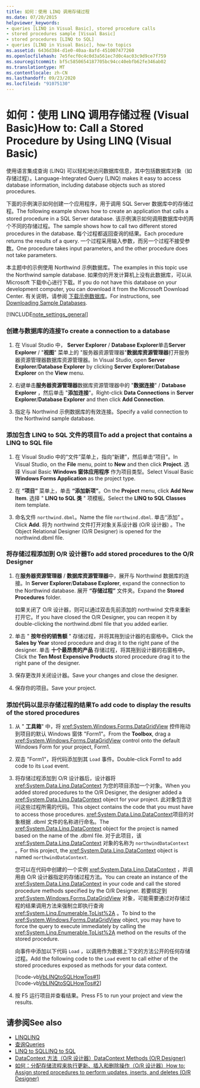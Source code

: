 ```yaml
---
title: 如何：使用 LINQ 调用存储过程
ms.date: 07/20/2015
helpviewer_keywords:
- queries [LINQ in Visual Basic], stored procedure calls
- stored procedures sample [Visual Basic]
- stored procedures [LINQ to SQL]
- queries [LINQ in Visual Basic], how-to topics
ms.assetid: 6436d384-d1e0-40aa-8afd-451007477260
ms.openlocfilehash: 7e5fecf0c4c0d3a561ec7d0c4ac03c9d9ce7f759
ms.sourcegitcommit: bf5c5850654187705bc94cc40ebfb62fe346ab02
ms.translationtype: MT
ms.contentlocale: zh-CN
ms.lasthandoff: 09/23/2020
ms.locfileid: "91075130"
---
```

# <a name="how-to-call-a-stored-procedure-by-using-linq-visual-basic"></a><span data-ttu-id="96bfd-102">如何：使用 LINQ 调用存储过程 (Visual Basic)</span><span class="sxs-lookup"><span data-stu-id="96bfd-102">How to: Call a Stored Procedure by Using LINQ (Visual Basic)</span></span>

<span data-ttu-id="96bfd-103">使用语言集成查询 (LINQ) 可以轻松地访问数据库信息，其中包括数据库对象（如存储过程）。</span><span class="sxs-lookup"><span data-stu-id="96bfd-103">Language-Integrated Query (LINQ) makes it easy to access database information, including database objects such as stored procedures.</span></span>  
  
 <span data-ttu-id="96bfd-104">下面的示例演示如何创建一个应用程序，用于调用 SQL Server 数据库中的存储过程。</span><span class="sxs-lookup"><span data-stu-id="96bfd-104">The following example shows how to create an application that calls a stored procedure in a SQL Server database.</span></span> <span data-ttu-id="96bfd-105">该示例演示如何调用数据库中的两个不同的存储过程。</span><span class="sxs-lookup"><span data-stu-id="96bfd-105">The sample shows how to call two different stored procedures in the database.</span></span> <span data-ttu-id="96bfd-106">每个过程都返回查询的结果。</span><span class="sxs-lookup"><span data-stu-id="96bfd-106">Each procedure returns the results of a query.</span></span> <span data-ttu-id="96bfd-107">一个过程采用输入参数，而另一个过程不接受参数。</span><span class="sxs-lookup"><span data-stu-id="96bfd-107">One procedure takes input parameters, and the other procedure does not take parameters.</span></span>  
  
 <span data-ttu-id="96bfd-108">本主题中的示例使用 Northwind 示例数据库。</span><span class="sxs-lookup"><span data-stu-id="96bfd-108">The examples in this topic use the Northwind sample database.</span></span> <span data-ttu-id="96bfd-109">如果你的开发计算机上没有此数据库，可以从 Microsoft 下载中心进行下载。</span><span class="sxs-lookup"><span data-stu-id="96bfd-109">If you do not have this database on your development computer, you can download it from the Microsoft Download Center.</span></span> <span data-ttu-id="96bfd-110">有关说明，请参阅 [下载示例数据库](../../../../framework/data/adonet/sql/linq/downloading-sample-databases.md)。</span><span class="sxs-lookup"><span data-stu-id="96bfd-110">For instructions, see [Downloading Sample Databases](../../../../framework/data/adonet/sql/linq/downloading-sample-databases.md).</span></span>  
  
[!INCLUDE[note_settings_general](~/includes/note-settings-general-md.md)]  
  
### <a name="to-create-a-connection-to-a-database"></a><span data-ttu-id="96bfd-111">创建与数据库的连接</span><span class="sxs-lookup"><span data-stu-id="96bfd-111">To create a connection to a database</span></span>  
  
1. <span data-ttu-id="96bfd-112">在 Visual Studio 中， **Server Explorer** / **Database Explorer**单击**Server Explorer** / "**视图**" 菜单上的 "服务器资源管理器"**数据库资源管理器**打开服务器资源管理器数据库资源管理器。</span><span class="sxs-lookup"><span data-stu-id="96bfd-112">In Visual Studio, open **Server Explorer**/**Database Explorer** by clicking **Server Explorer**/**Database Explorer** on the **View** menu.</span></span>  
  
2. <span data-ttu-id="96bfd-113">右键单击**服务器资源管理器**数据库资源管理器中的 "**数据连接**" / **Database Explorer** ，然后单击 "**添加连接**"。</span><span class="sxs-lookup"><span data-stu-id="96bfd-113">Right-click **Data Connections** in **Server Explorer**/**Database Explorer** and then click **Add Connection**.</span></span>  
  
3. <span data-ttu-id="96bfd-114">指定与 Northwind 示例数据库的有效连接。</span><span class="sxs-lookup"><span data-stu-id="96bfd-114">Specify a valid connection to the Northwind sample database.</span></span>  
  
### <a name="to-add-a-project-that-contains-a-linq-to-sql-file"></a><span data-ttu-id="96bfd-115">添加包含 LINQ to SQL 文件的项目</span><span class="sxs-lookup"><span data-stu-id="96bfd-115">To add a project that contains a LINQ to SQL file</span></span>  
  
1. <span data-ttu-id="96bfd-116">在 Visual Studio 中的“文件”菜单上，指向“新建”，然后单击“项目”。</span><span class="sxs-lookup"><span data-stu-id="96bfd-116">In Visual Studio, on the **File** menu, point to **New** and then click **Project**.</span></span> <span data-ttu-id="96bfd-117">选择 Visual Basic **Windows 窗体应用程序** 作为项目类型。</span><span class="sxs-lookup"><span data-stu-id="96bfd-117">Select Visual Basic **Windows Forms Application** as the project type.</span></span>  
  
2. <span data-ttu-id="96bfd-118">在 **“项目”** 菜单上，单击 **“添加新项”**。</span><span class="sxs-lookup"><span data-stu-id="96bfd-118">On the **Project** menu, click **Add New Item**.</span></span> <span data-ttu-id="96bfd-119">选择 " **LINQ to SQL 类** " 项模板。</span><span class="sxs-lookup"><span data-stu-id="96bfd-119">Select the **LINQ to SQL Classes** item template.</span></span>  
  
3. <span data-ttu-id="96bfd-120">命名文件 `northwind.dbml`。</span><span class="sxs-lookup"><span data-stu-id="96bfd-120">Name the file `northwind.dbml`.</span></span> <span data-ttu-id="96bfd-121">单击“添加”  。</span><span class="sxs-lookup"><span data-stu-id="96bfd-121">Click **Add**.</span></span> <span data-ttu-id="96bfd-122">将为 northwind 文件打开对象关系设计器 (O/R 设计器) 。</span><span class="sxs-lookup"><span data-stu-id="96bfd-122">The Object Relational Designer (O/R Designer) is opened for the northwind.dbml file.</span></span>  
  
### <a name="to-add-stored-procedures-to-the-or-designer"></a><span data-ttu-id="96bfd-123">将存储过程添加到 O/R 设计器</span><span class="sxs-lookup"><span data-stu-id="96bfd-123">To add stored procedures to the O/R Designer</span></span>  
  
1. <span data-ttu-id="96bfd-124">在**服务器资源管理器** / **数据库资源管理器**中，展开与 Northwind 数据库的连接。</span><span class="sxs-lookup"><span data-stu-id="96bfd-124">In **Server Explorer**/**Database Explorer**, expand the connection to the Northwind database.</span></span> <span data-ttu-id="96bfd-125">展开 **“存储过程”** 文件夹。</span><span class="sxs-lookup"><span data-stu-id="96bfd-125">Expand the **Stored Procedures** folder.</span></span>  
  
     <span data-ttu-id="96bfd-126">如果关闭了 O/R 设计器，则可以通过双击先前添加的 northwind 文件来重新打开它。</span><span class="sxs-lookup"><span data-stu-id="96bfd-126">If you have closed the O/R Designer, you can reopen it by double-clicking the northwind.dbml file that you added earlier.</span></span>  
  
2. <span data-ttu-id="96bfd-127">单击 " **按年份的销售额** " 存储过程，并将其拖到设计器的右窗格中。</span><span class="sxs-lookup"><span data-stu-id="96bfd-127">Click the **Sales by Year** stored procedure and drag it to the right pane of the designer.</span></span> <span data-ttu-id="96bfd-128">单击 **十个最昂贵的产品** 存储过程，将其拖到设计器的右窗格中。</span><span class="sxs-lookup"><span data-stu-id="96bfd-128">Click the **Ten Most Expensive Products** stored procedure drag it to the right pane of the designer.</span></span>  
  
3. <span data-ttu-id="96bfd-129">保存更改并关闭设计器。</span><span class="sxs-lookup"><span data-stu-id="96bfd-129">Save your changes and close the designer.</span></span>  
  
4. <span data-ttu-id="96bfd-130">保存你的项目。</span><span class="sxs-lookup"><span data-stu-id="96bfd-130">Save your project.</span></span>  
  
### <a name="to-add-code-to-display-the-results-of-the-stored-procedures"></a><span data-ttu-id="96bfd-131">添加代码以显示存储过程的结果</span><span class="sxs-lookup"><span data-stu-id="96bfd-131">To add code to display the results of the stored procedures</span></span>  
  
1. <span data-ttu-id="96bfd-132">从 " **工具箱**" 中，将 <xref:System.Windows.Forms.DataGridView> 控件拖动到项目的默认 Windows 窗体 "Form1"。</span><span class="sxs-lookup"><span data-stu-id="96bfd-132">From the **Toolbox**, drag a <xref:System.Windows.Forms.DataGridView> control onto the default Windows Form for your project, Form1.</span></span>  
  
2. <span data-ttu-id="96bfd-133">双击 "Form1"，将代码添加到其 `Load` 事件。</span><span class="sxs-lookup"><span data-stu-id="96bfd-133">Double-click Form1 to add code to its `Load` event.</span></span>  
  
3. <span data-ttu-id="96bfd-134">将存储过程添加到 O/R 设计器后，设计器将 <xref:System.Data.Linq.DataContext> 为您的项目添加一个对象。</span><span class="sxs-lookup"><span data-stu-id="96bfd-134">When you added stored procedures to the O/R Designer, the designer added a <xref:System.Data.Linq.DataContext> object for your project.</span></span> <span data-ttu-id="96bfd-135">此对象包含访问这些过程所需的代码。</span><span class="sxs-lookup"><span data-stu-id="96bfd-135">This object contains the code that you must have to access those procedures.</span></span> <span data-ttu-id="96bfd-136"><xref:System.Data.Linq.DataContext>项目的对象根据 .dbml 文件的名称进行命名。</span><span class="sxs-lookup"><span data-stu-id="96bfd-136">The <xref:System.Data.Linq.DataContext> object for the project is named based on the name of the .dbml file.</span></span> <span data-ttu-id="96bfd-137">对于此项目，该 <xref:System.Data.Linq.DataContext> 对象的名称为 `northwindDataContext` 。</span><span class="sxs-lookup"><span data-stu-id="96bfd-137">For this project, the <xref:System.Data.Linq.DataContext> object is named `northwindDataContext`.</span></span>  
  
     <span data-ttu-id="96bfd-138">您可以在代码中创建的一个实例 <xref:System.Data.Linq.DataContext> ，并调用由 O/R 设计器指定的存储过程方法。</span><span class="sxs-lookup"><span data-stu-id="96bfd-138">You can create an instance of the <xref:System.Data.Linq.DataContext> in your code and call the stored procedure methods specified by the O/R Designer.</span></span> <span data-ttu-id="96bfd-139">若要绑定到 <xref:System.Windows.Forms.DataGridView> 对象，可能需要通过对存储过程的结果调用方法来强制立即执行查询 <xref:System.Linq.Enumerable.ToList%2A> 。</span><span class="sxs-lookup"><span data-stu-id="96bfd-139">To bind to the <xref:System.Windows.Forms.DataGridView> object, you may have to force the query to execute immediately by calling the <xref:System.Linq.Enumerable.ToList%2A> method on the results of the stored procedure.</span></span>  
  
     <span data-ttu-id="96bfd-140">向事件中添加以下代码 `Load` ，以调用作为数据上下文的方法公开的任何存储过程。</span><span class="sxs-lookup"><span data-stu-id="96bfd-140">Add the following code to the `Load` event to call either of the stored procedures exposed as methods for your data context.</span></span>  
  
     [!code-vb[VbLINQtoSQLHowTos#1](~/samples/snippets/visualbasic/VS_Snippets_VBCSharp/VbLINQtoSQLHowTos/VB/Form3.vb#1)]  
    [!code-vb[VbLINQtoSQLHowTos#2](~/samples/snippets/visualbasic/VS_Snippets_VBCSharp/VbLINQtoSQLHowTos/VB/Form3.vb#2)]  
  
4. <span data-ttu-id="96bfd-141">按 F5 运行项目并查看结果。</span><span class="sxs-lookup"><span data-stu-id="96bfd-141">Press F5 to run your project and view the results.</span></span>  
  
## <a name="see-also"></a><span data-ttu-id="96bfd-142">请参阅</span><span class="sxs-lookup"><span data-stu-id="96bfd-142">See also</span></span>

- [<span data-ttu-id="96bfd-143">LINQ</span><span class="sxs-lookup"><span data-stu-id="96bfd-143">LINQ</span></span>](index.md)
- [<span data-ttu-id="96bfd-144">查询</span><span class="sxs-lookup"><span data-stu-id="96bfd-144">Queries</span></span>](../../../language-reference/queries/index.md)
- [<span data-ttu-id="96bfd-145">LINQ to SQL</span><span class="sxs-lookup"><span data-stu-id="96bfd-145">LINQ to SQL</span></span>](../../../../framework/data/adonet/sql/linq/index.md)
- [<span data-ttu-id="96bfd-146">DataContext 方法（O/R 设计器）</span><span class="sxs-lookup"><span data-stu-id="96bfd-146">DataContext Methods (O/R Designer)</span></span>](/visualstudio/data-tools/datacontext-methods-o-r-designer)
- [<span data-ttu-id="96bfd-147">如何：分配存储流程来执行更新、插入和删除操作（O/R 设计器）</span><span class="sxs-lookup"><span data-stu-id="96bfd-147">How to: Assign stored procedures to perform updates, inserts, and deletes (O/R Designer)</span></span>](/visualstudio/data-tools/how-to-assign-stored-procedures-to-perform-updates-inserts-and-deletes-o-r-designer)
